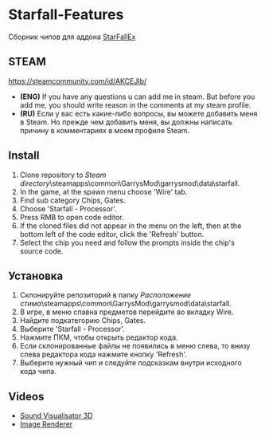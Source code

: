 # Starfall-Features
Сборник чипов для аддона [StarFallEx](https://github.com/thegrb93/StarfallEx)

## STEAM
https://steamcommunity.com/id/AKCEJIb/
* **(ENG)** If you have any questions u can add me in steam. But before you add me, you should write reason in the comments at my steam profile.
* **(RU)** Если у вас есть какие-либо вопросы, вы можете добавить меня в Steam. Но прежде чем добавить меня, вы должны написать причину в комментариях в моем профиле Steam.

## Install
1. Clone repository to *Steam directory*\steamapps\common\GarrysMod\garrysmod\data\starfall.
2. In the game, at the spawn menu choose 'Wire' tab.
3. Find sub category Chips, Gates.
4. Choose 'Starfall - Processor'.
5. Press RMB to open code editor.
6. If the cloned files did not appear in the menu on the left, then at the bottom left of the code editor, click the 'Refresh' button.
7. Select the chip you need and follow the prompts inside the chip's source code.

## Установка
1. Склонируйте репозиторий в папку *Расположение стима*\steamapps\common\GarrysMod\garrysmod\data\starfall.
2. В игре, в меню спавна предметов перейдите во вкладку Wire.
3. Найдите подкатегорию Chips, Gates.
4. Выберите 'Starfall - Processor'.
5. Нажмите ПКМ, чтобы открыть редактор кода.
6. Если склонированные файлы не появились в меню слева, то внизу слева редактора кода нажмите кнопку 'Refresh'.
7. Выберите нужный чип и следуйте подсказкам внутри исходного кода чипа.

## Videos
- [Sound Visualisator 3D](https://www.youtube.com/watch?v=M4S1L2ltKjI)
- [Image Renderer](https://youtu.be/sH3mJC-3IUE)
